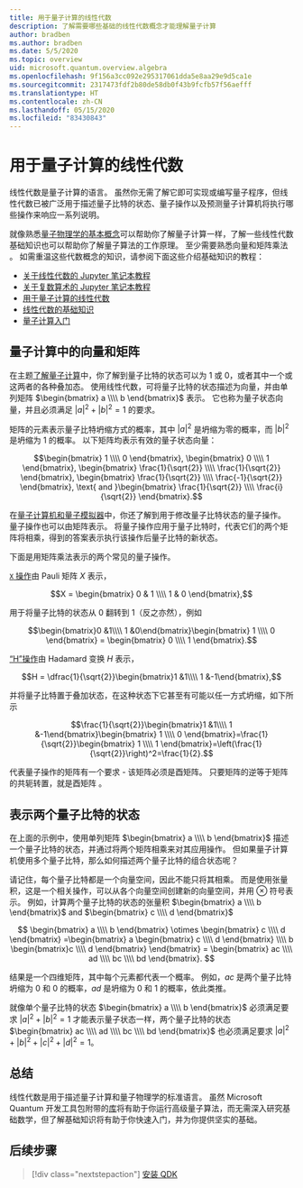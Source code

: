 ```yaml
---
title: 用于量子计算的线性代数
description: 了解需要哪些基础的线性代数概念才能理解量子计算
author: bradben
ms.author: bradben
ms.date: 5/5/2020
ms.topic: overview
uid: microsoft.quantum.overview.algebra
ms.openlocfilehash: 9f156a3cc092e295317061dda5e8aa29e9d5ca1e
ms.sourcegitcommit: 2317473fdf2b80de58db0f43b9fcfb57f56aefff
ms.translationtype: HT
ms.contentlocale: zh-CN
ms.lasthandoff: 05/15/2020
ms.locfileid: "83430843"
---
```

# <a name="linear-algebra-for-quantum-computing"></a>用于量子计算的线性代数

线性代数是量子计算的语言。 虽然你无需了解它即可实现或编写量子程序，但线性代数已被广泛用于描述量子比特的状态、量子操作以及预测量子计算机将执行哪些操作来响应一系列说明。

就像熟悉[量子物理学的基本概念](xref:microsoft.quantum.overview.understanding)可以帮助你了解量子计算一样，了解一些线性代数基础知识也可以帮助你了解量子算法的工作原理。 至少需要熟悉向量和矩阵乘法 。 如需重温这些代数概念的知识，请参阅下面这些介绍基础知识的教程：

- [关于线性代数的 Jupyter 笔记本教程](https://github.com/microsoft/QuantumKatas/tree/master/tutorials/LinearAlgebra)
- [关于复数算术的 Jupyter 笔记本教程](https://github.com/microsoft/QuantumKatas/tree/master/tutorials/ComplexArithmetic)
- [用于量子计算的线性代数](https://cds.cern.ch/record/1522001/files/978-1-4614-6336-8_BookBackMatter.pdf)
- [线性代数的基础知识](https://www.math.ubc.ca/~carrell/NB.pdf)
- [量子计算入门](https://www.codeproject.com/Articles/5155638/Quantum-Computation-Primer-Part-1#exploring-quantum-superposition)

## <a name="vectors-and-matrices-in-quantum-computing"></a>量子计算中的向量和矩阵

在主题[了解量子计算](xref:microsoft.quantum.overview.understanding)中，你了解到量子比特的状态可以为 1 或 0，或者其中一个或这两者的各种叠加态。 使用线性代数，可将量子比特的状态描述为向量，并由单列矩阵 $\begin{bmatrix} a \\\\  b \end{bmatrix}$ 表示。 它也称为量子状态向量，并且必须满足 $|a|^2 + |b|^2 = 1$ 的要求。  

矩阵的元素表示量子比特坍缩方式的概率，其中 $|a|^2$ 是坍缩为零的概率，而 $|b|^2$ 是坍缩为 1 的概率。 以下矩阵均表示有效的量子状态向量：

$$\begin{bmatrix} 1 \\\\  0 \end{bmatrix}, \begin{bmatrix} 0 \\\\  1 \end{bmatrix}, \begin{bmatrix} \frac{1}{\sqrt{2}} \\\\  \frac{1}{\sqrt{2}} \end{bmatrix}, \begin{bmatrix} \frac{1}{\sqrt{2}} \\\\  \frac{-1}{\sqrt{2}} \end{bmatrix}, \text{ and }\begin{bmatrix} \frac{1}{\sqrt{2}} \\\\  \frac{i}{\sqrt{2}} \end{bmatrix}.$$

在[量子计算机和量子模拟器](xref:microsoft.quantum.overview.simulators)中，你还了解到用于修改量子比特状态的量子操作。  量子操作也可以由矩阵表示。 将量子操作应用于量子比特时，代表它们的两个矩阵将相乘，得到的答案表示执行该操作后量子比特的新状态。  

下面是用矩阵乘法表示的两个常见的量子操作。


[`X` 操作](xref:microsoft.quantum.intrinsic.x)由 Pauli 矩阵 $X$ 表示，

$$X = \begin{bmatrix} 0 & 1 \\\\ 1 & 0 \end{bmatrix},$$
    
用于将量子比特的状态从 0 翻转到 1（反之亦然），例如

$$\begin{bmatrix}0 &1\\\\ 1 &0\end{bmatrix}\begin{bmatrix} 1 \\\\  0 \end{bmatrix} = \begin{bmatrix} 0 \\\\  1 \end{bmatrix}.$$

[“H”操作](xref:microsoft.quantum.intrinsic.h)由 Hadamard 变换 $H$ 表示，

$$H = \dfrac{1}{\sqrt{2}}\begin{bmatrix}1 &1\\\\ 1 &-1\end{bmatrix},$$

 并将量子比特置于叠加状态，在这种状态下它甚至有可能以任一方式坍缩，如下所示

$$\frac{1}{\sqrt{2}}\begin{bmatrix}1 &1\\\\ 1 &-1\end{bmatrix}\begin{bmatrix} 1 \\\\  0 \end{bmatrix}=\frac{1}{\sqrt{2}}\begin{bmatrix} 1 \\\\  1 \end{bmatrix}=\left(\frac{1}{\sqrt{2}}\right)^2=\frac{1}{2}.$$

代表量子操作的矩阵有一个要求 - 该矩阵必须是酉矩阵。 只要矩阵的逆等于矩阵的共轭转置，就是酉矩阵 。

## <a name="representing-two-qubit-states"></a>表示两个量子比特的状态

在上面的示例中，使用单列矩阵 $\begin{bmatrix} a \\\\  b \end{bmatrix}$ 描述一个量子比特的状态，并通过将两个矩阵相乘来对其应用操作。 但如果量子计算机使用多个量子比特，那么如何描述两个量子比特的组合状态呢？ 

请记住，每个量子比特都是一个向量空间，因此不能只将其相乘。 而是使用张量积，这是一个相关操作，可以从各个向量空间创建新的向量空间，并用 $\otimes$ 符号表示。 例如，计算两个量子比特的状态的张量积 $\begin{bmatrix} a \\\\  b \end{bmatrix}$ and $\begin{bmatrix} c \\\\  d \end{bmatrix}$

$$ \begin{bmatrix} a \\\\  b \end{bmatrix} \otimes \begin{bmatrix} c \\\\  d \end{bmatrix} =\begin{bmatrix} a \begin{bmatrix} c \\\\  d \end{bmatrix} \\\\ b \begin{bmatrix}c \\\\  d \end{bmatrix} \end{bmatrix} = \begin{bmatrix} ac \\\\  ad \\\\  bc \\\\  bd \end{bmatrix}.
$$

结果是一个四维矩阵，其中每个元素都代表一个概率。 例如，$ac$ 是两个量子比特坍缩为 0 和 0 的概率，$ad$ 是坍缩为 0 和 1 的概率，依此类推。 

就像单个量子比特的状态 $\begin{bmatrix} a \\\\  b \end{bmatrix}$ 必须满足要求 $|a|^2 + |b|^2 = 1$ 才能表示量子状态一样，两个量子比特的状态 $\begin{bmatrix} ac \\\\  ad \\\\  bc \\\\  bd \end{bmatrix}$ 也必须满足要求 $|a|^2 + |b|^2 + |c|^2+ |d|^2 = 1$。

## <a name="summary"></a>总结

线性代数是用于描述量子计算和量子物理学的标准语言。 虽然 Microsoft Quantum 开发工具包附带的[库](xref:microsoft.quantum.libraries)将有助于你运行高级量子算法，而无需深入研究基础数学，但了解基础知识将有助于你快速入门，并为你提供坚实的基础。

## <a name="next-steps"></a>后续步骤

> [!div class="nextstepaction"]
> [安装 QDK](xref:microsoft.quantum.install)